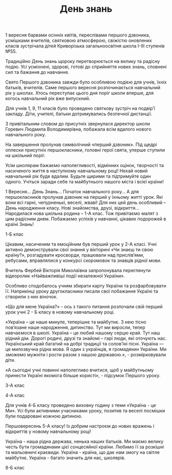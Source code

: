 ﻿---
title: День знань
---

1 вересня барвами осінніх квітів, переспівами першого дзвоника, усмішками вчителів, святковою атмосферою, свіжістю оновлених класів зустрічала дітей Криворізька загальноосвітня школа І-ІІІ ступенів №55.

Традиційно День знань щороку перетворюється на велику та радісну подію. Усі усміхнені, здорові, готові до сприйняття нових знань, сповнені сил та бажання до навчання.

Свято Першого дзвоника завжди було особливою подією для учнів, їхніх батьків, вчителів. Саме першого вересня розпочинається навчальний рік у школах. Хтось переступає цього дня поріг школи вперше, для когось навчальний рік вже випускний.

Для учнів 1, 9, 11 класів було проведено святкову зустріч на подвір’ї закладу. Діти, учителі, батьки дотримувались безпечної дистанції.

З привітальним словом до присутніх звернулася директор школи Горевич Людмила Володимирівна, побажала всім вдалого нового навчального року.

На завершення пролунав символічний «перший дзвоник». Під щедрі оплески присутніх першокласники, головні герої свята, уперше ступили на шкільний поріг.

Усім школярам бажаємо наполегливості, відмінних оцінок, творчості та насиченого життя в наступному навчальному році! Нехай новий навчальний рік буде вдалим. Будьте щирими та підтримуйте один одного. Учіться заради себе та майбутнього нашого міста і всієї країни!

<slideshow></slideshow>

1 Вересня… День Знань… Початок навчального року… А для першокласників пролунав дзвоник на перший у їхньому житті урок. Які вони всі гарні, чепурненькі, веселі, жваві! Для них цей день особливий – День народження класу. Нові знайомства, друзі, відкриття… Народилася нова шкільна родина – 1-А клас. Тож привітаємо малят з цим радісним днем. Побажаємо успіхів у навчанні, цікавих подорожей в країні Знань! 

<slideshow id="*1a"></slideshow>

1-Б клас

<slideshow id="*1b"></slideshow>

Цікавим, насиченим та емоційним був перший урок у 2-А класі. Учні активно демонстрували свої знання у вікторині «Чи знаєш ти свою країну?», розгадувати кросворди, працювали над прислів‘ями, ребусами, вправлялися у конкурсі скоромовок та знавців рідної мови.

Вчитель Фербей Вікторія Миколаївна запропонувала переглянути відеоролик «Найважливіші події незалежної України».

Особливо сподобалось учням збирати карту України та розфарбовувати її. Наприкінці уроку другокласники писали свої побажання Україні та створили з них віночок.

<slideshow id="*2a"></slideshow>

«Що для мене Україна?» - ось з такого питання розпочали свій перший урок  учні 2 - Б класу в новому навчальному році. 

«Україна – це наше минуле, теперішнє та майбутнє. З нею тісно пов’язане наше народження, дитинство. Тут ми виросли, тепер навчаємося в школі. Україна – це любий нашому серцю край. Тут наш рідний дім. Дорогі родичі, друзі та знайомі – гарі люди, які оточують нас. Український край багатий на добрі традиції та солов’їні  пісні. Україна — це милозвучна рідна мова. Я один з українців, я громадянин України. Ми зможемо мужніти і рости разом з нашою державою.», - розмірковували діти.

«А сьогодні учні повинні наполегливо вчитися, щоб у майбутньому принести Україні якомога більше користі», - підсумок Першого уроку.

<slideshow id="*2b"></slideshow>

3-А клас

<slideshow id="*3a"></slideshow>

4-А клас

<slideshow id="*4a"></slideshow>

Для учнів 4-Б класу проведено виховну годину з теми «Україна - це Ми». Усі були активними учасниками уроку, позитив та веселі посмішки були подаровані кожною дитиною.

<slideshow id="*4b"></slideshow>

Першовересень 5-А класу! Із добрим настроєм до нових вражень і відкриттів у новому навчальному році!

<slideshow id="*5a"></slideshow>

Україна - наша рідна держава, ненька наших батьків.
Ми маємо велику честь бути громадянами цієї сонцесяйної країни.
Любимо її за розкішні та мальовничі краєвиди.
Україна - країна, що дає нам змогу на світле майбутнє.
Україна - багато значить для нас, школярів.

<slideshow id="*7b"></slideshow>

8-Б клас

<slideshow id="*8b"></slideshow>